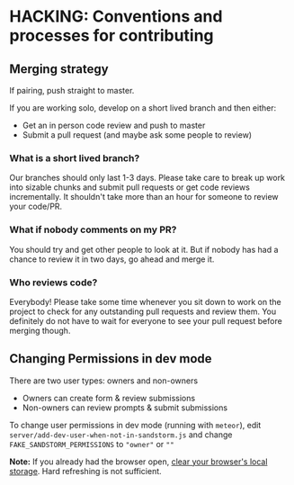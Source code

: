 
# HACKING: Conventions and processes for contributing

## Merging strategy

If pairing, push straight to master.

If you are working solo, develop on a short lived branch and then either:

- Get an in person code review and push to master
- Submit a pull request (and maybe ask some people to review)

### What is a short lived branch?

Our branches should only last 1-3 days. Please take care to break up work into
sizable chunks and submit pull requests or get code reviews incrementally.
It shouldn't take more than an hour for someone to review your code/PR.

### What if nobody comments on my PR?

You should try and get other people to look at it. But if nobody has had a chance
to review it in two days, go ahead and merge it.

### Who reviews code?

Everybody! Please take some time whenever you sit down to work on the project
to check for any outstanding pull requests and review them. You definitely do
not have to wait for everyone to see your pull request before merging though.

## Changing Permissions in dev mode

There are two user types: owners and non-owners
- Owners can create form & review submissions
- Non-owners can review prompts & submit submissions

To change user permissions in dev mode (running with `meteor`), 
edit `server/add-dev-user-when-not-in-sandstorm.js` 
and change `FAKE_SANDSTORM_PERMISSIONS` to `"owner"` or `""`

**Note:** If you already had the browser open, 
[clear your browser's local storage](http://stackoverflow.com/a/9404841/5270598).
Hard refreshing is not sufficient.
